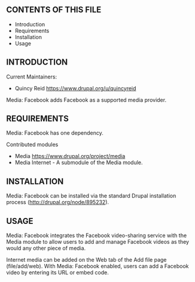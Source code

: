 CONTENTS OF THIS FILE
---------------------

 * Introduction
 * Requirements
 * Installation
 * Usage

INTRODUCTION
------------

Current Maintainers:

 * Quincy Reid <https://www.drupal.org/u/quincyreid>

Media: Facebook adds Facebook as a supported media provider.

REQUIREMENTS
------------

Media: Facebook has one dependency.

Contributed modules
 * Media <https://www.drupal.org/project/media>
 * Media Internet - A submodule of the Media module.

INSTALLATION
------------

Media: Facebook can be installed via the standard Drupal installation process
(http://drupal.org/node/895232).

USAGE
-----

Media: Facebook integrates the Facebook video-sharing service with the Media
module to allow users to add and manage Facebook videos as they would any other
piece of media.

Internet media can be added on the Web tab of the Add file page (file/add/web).
With Media: Facebook enabled, users can add a Facebook video by entering its URL
or embed code.
